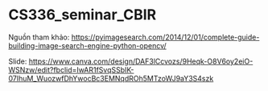 # CS336_seminar_CBIR

Nguồn tham khảo: https://pyimagesearch.com/2014/12/01/complete-guide-building-image-search-engine-python-opencv/

Slide: https://www.canva.com/design/DAF3lCcvozs/9Heqk-O8V6oy2eiO-WSNzw/edit?fbclid=IwAR1fSvqSSbIK-07IhuM_WuozwfDhYwocBc3EMNqdROh5MTzoWJ9aY3S4szk
